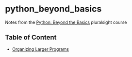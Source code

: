 # python_beyond_basics

Notes from the [Python: Beyond the Basics][1] pluralsight course

## Table of Content

  - [Organizing Larger Programs](module1/program_structure.md)

 [1]: https://app.pluralsight.com/library/courses/python-beyond-basics
